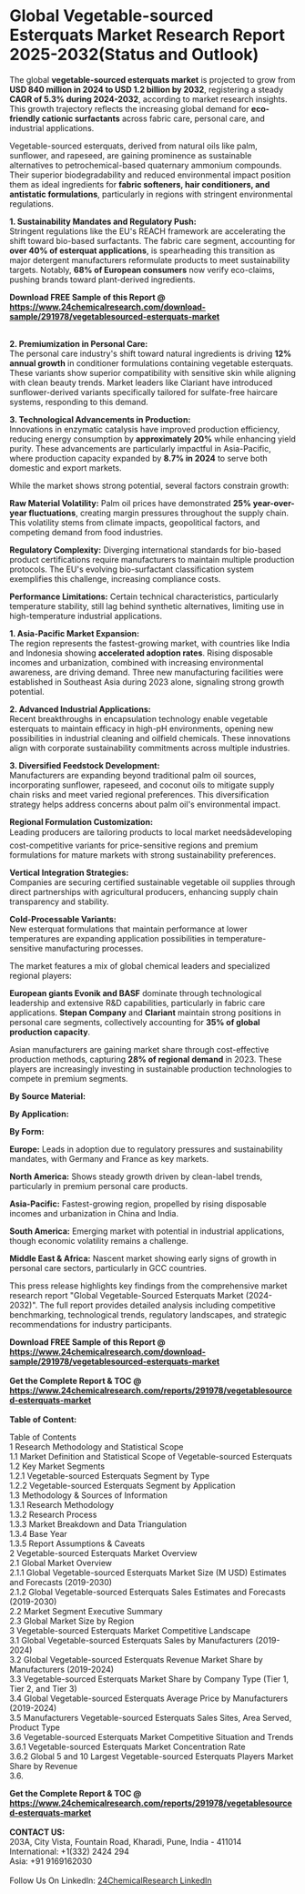 <h1>Global Vegetable-sourced Esterquats Market Research Report 2025-2032(Status and Outlook)</h1><p>The global <strong>vegetable-sourced esterquats market</strong> is projected to grow from <strong>USD 840 million in 2024 to USD 1.2 billion by 2032</strong>, registering a steady <strong>CAGR of 5.3% during 2024-2032</strong>, according to market research insights. This growth trajectory reflects the increasing global demand for <strong>eco-friendly cationic surfactants</strong> across fabric care, personal care, and industrial applications.</p><p>Vegetable-sourced esterquats, derived from natural oils like palm, sunflower, and rapeseed, are gaining prominence as sustainable alternatives to petrochemical-based quaternary ammonium compounds. Their superior biodegradability and reduced environmental impact position them as ideal ingredients for <strong>fabric softeners, hair conditioners, and antistatic formulations</strong>, particularly in regions with stringent environmental regulations.</p><p><strong>1. Sustainability Mandates and Regulatory Push:</strong><br>
Stringent regulations like the EU's REACH framework are accelerating the shift toward bio-based surfactants. The fabric care segment, accounting for <strong>over 40% of esterquat applications</strong>, is spearheading this transition as major detergent manufacturers reformulate products to meet sustainability targets. Notably, <strong>68% of European consumers</strong> now verify eco-claims, pushing brands toward plant-derived ingredients.</p><div><b>Download FREE Sample of this Report @ 
            <a href="https://www.24chemicalresearch.com/download-sample/291978/vegetablesourced-esterquats-market">
            https://www.24chemicalresearch.com/download-sample/291978/vegetablesourced-esterquats-market</a></b></div><br><p><strong>2. Premiumization in Personal Care:</strong><br>
The personal care industry's shift toward natural ingredients is driving <strong>12% annual growth</strong> in conditioner formulations containing vegetable esterquats. These variants show superior compatibility with sensitive skin while aligning with clean beauty trends. Market leaders like Clariant have introduced sunflower-derived variants specifically tailored for sulfate-free haircare systems, responding to this demand.</p><p><strong>3. Technological Advancements in Production:</strong><br>
Innovations in enzymatic catalysis have improved production efficiency, reducing energy consumption by <strong>approximately 20%</strong> while enhancing yield purity. These advancements are particularly impactful in Asia-Pacific, where production capacity expanded by <strong>8.7% in 2024</strong> to serve both domestic and export markets.</p><p>While the market shows strong potential, several factors constrain growth:</p><p><strong>Raw Material Volatility:</strong> Palm oil prices have demonstrated <strong>25% year-over-year fluctuations</strong>, creating margin pressures throughout the supply chain. This volatility stems from climate impacts, geopolitical factors, and competing demand from food industries.</p><p><strong>Regulatory Complexity:</strong> Diverging international standards for bio-based product certifications require manufacturers to maintain multiple production protocols. The EU's evolving bio-surfactant classification system exemplifies this challenge, increasing compliance costs.</p><p><strong>Performance Limitations:</strong> Certain technical characteristics, particularly temperature stability, still lag behind synthetic alternatives, limiting use in high-temperature industrial applications.</p><p><strong>1. Asia-Pacific Market Expansion:</strong><br>
The region represents the fastest-growing market, with countries like India and Indonesia showing <strong>accelerated adoption rates</strong>. Rising disposable incomes and urbanization, combined with increasing environmental awareness, are driving demand. Three new manufacturing facilities were established in Southeast Asia during 2023 alone, signaling strong growth potential.</p><p><strong>2. Advanced Industrial Applications:</strong><br>
Recent breakthroughs in encapsulation technology enable vegetable esterquats to maintain efficacy in high-pH environments, opening new possibilities in industrial cleaning and oilfield chemicals. These innovations align with corporate sustainability commitments across multiple industries.</p><p><strong>3. Diversified Feedstock Development:</strong><br>
Manufacturers are expanding beyond traditional palm oil sources, incorporating sunflower, rapeseed, and coconut oils to mitigate supply chain risks and meet varied regional preferences. This diversification strategy helps address concerns about palm oil's environmental impact.</p><p><strong>Regional Formulation Customization:</strong><br>
	Leading producers are tailoring products to local market needsâdeveloping cost-competitive variants for price-sensitive regions and premium formulations for mature markets with strong sustainability preferences.</p><p><strong>Vertical Integration Strategies:</strong><br>
	Companies are securing certified sustainable vegetable oil supplies through direct partnerships with agricultural producers, enhancing supply chain transparency and stability.</p><p><strong>Cold-Processable Variants:</strong><br>
	New esterquat formulations that maintain performance at lower temperatures are expanding application possibilities in temperature-sensitive manufacturing processes.</p><p>The market features a mix of global chemical leaders and specialized regional players:</p><p><strong>European giants Evonik and BASF</strong> dominate through technological leadership and extensive R&amp;D capabilities, particularly in fabric care applications. <strong>Stepan Company</strong> and <strong>Clariant</strong> maintain strong positions in personal care segments, collectively accounting for <strong>35% of global production capacity</strong>.</p><p>Asian manufacturers are gaining market share through cost-effective production methods, capturing <strong>28% of regional demand</strong> in 2023. These players are increasingly investing in sustainable production technologies to compete in premium segments.</p><p><strong>By Source Material:</strong></p><p><strong>By Application:</strong></p><p><strong>By Form:</strong></p><p><strong>Europe:</strong> Leads in adoption due to regulatory pressures and sustainability mandates, with Germany and France as key markets.</p><p><strong>North America:</strong> Shows steady growth driven by clean-label trends, particularly in premium personal care products.</p><p><strong>Asia-Pacific:</strong> Fastest-growing region, propelled by rising disposable incomes and urbanization in China and India.</p><p><strong>South America:</strong> Emerging market with potential in industrial applications, though economic volatility remains a challenge.</p><p><strong>Middle East &amp; Africa:</strong> Nascent market showing early signs of growth in personal care sectors, particularly in GCC countries.</p><p>This press release highlights key findings from the comprehensive market research report "Global Vegetable-Sourced Esterquats Market (2024-2032)". The full report provides detailed analysis including competitive benchmarking, technological trends, regulatory landscapes, and strategic recommendations for industry participants.</p><div><b>Download FREE Sample of this Report @ 
            <a href="https://www.24chemicalresearch.com/download-sample/291978/vegetablesourced-esterquats-market">
            https://www.24chemicalresearch.com/download-sample/291978/vegetablesourced-esterquats-market</a></b></div><br><div><b>Get the Complete Report & TOC @ 
            <a href="https://www.24chemicalresearch.com/reports/291978/vegetablesourced-esterquats-market">
            https://www.24chemicalresearch.com/reports/291978/vegetablesourced-esterquats-market</a></b></div><br>
            <b>Table of Content:</b><p>Table of Contents<br />
1 Research Methodology and Statistical Scope<br />
1.1 Market Definition and Statistical Scope of Vegetable-sourced Esterquats<br />
1.2 Key Market Segments<br />
1.2.1 Vegetable-sourced Esterquats Segment by Type<br />
1.2.2 Vegetable-sourced Esterquats Segment by Application<br />
1.3 Methodology & Sources of Information<br />
1.3.1 Research Methodology<br />
1.3.2 Research Process<br />
1.3.3 Market Breakdown and Data Triangulation<br />
1.3.4 Base Year<br />
1.3.5 Report Assumptions & Caveats<br />
2 Vegetable-sourced Esterquats Market Overview<br />
2.1 Global Market Overview<br />
2.1.1 Global Vegetable-sourced Esterquats Market Size (M USD) Estimates and Forecasts (2019-2030)<br />
2.1.2 Global Vegetable-sourced Esterquats Sales Estimates and Forecasts (2019-2030)<br />
2.2 Market Segment Executive Summary<br />
2.3 Global Market Size by Region<br />
3 Vegetable-sourced Esterquats Market Competitive Landscape<br />
3.1 Global Vegetable-sourced Esterquats Sales by Manufacturers (2019-2024)<br />
3.2 Global Vegetable-sourced Esterquats Revenue Market Share by Manufacturers (2019-2024)<br />
3.3 Vegetable-sourced Esterquats Market Share by Company Type (Tier 1, Tier 2, and Tier 3)<br />
3.4 Global Vegetable-sourced Esterquats Average Price by Manufacturers (2019-2024)<br />
3.5 Manufacturers Vegetable-sourced Esterquats Sales Sites, Area Served, Product Type<br />
3.6 Vegetable-sourced Esterquats Market Competitive Situation and Trends<br />
3.6.1 Vegetable-sourced Esterquats Market Concentration Rate<br />
3.6.2 Global 5 and 10 Largest Vegetable-sourced Esterquats Players Market Share by Revenue<br />
3.6.</p><div><b>Get the Complete Report & TOC @ 
            <a href="https://www.24chemicalresearch.com/reports/291978/vegetablesourced-esterquats-market">
            https://www.24chemicalresearch.com/reports/291978/vegetablesourced-esterquats-market</a></b></div><br><b>CONTACT US:</b><br>
            203A, City Vista, Fountain Road, Kharadi, Pune, India - 411014<br>
            International: +1(332) 2424 294<br>
            Asia: +91 9169162030 <br><br>
            Follow Us On LinkedIn: <a href="https://www.linkedin.com/company/24chemicalresearch/">24ChemicalResearch LinkedIn</a>